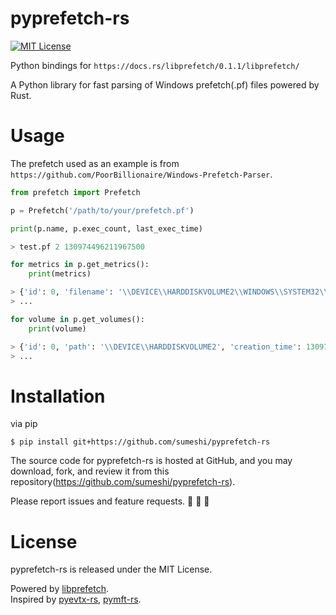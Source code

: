 # pyprefetch-rs

[![MIT License](http://img.shields.io/badge/license-MIT-blue.svg?style=flat)](LICENSE)

Python bindings for `https://docs.rs/libprefetch/0.1.1/libprefetch/`

A Python library for fast parsing of Windows prefetch(.pf) files powered by Rust.

# Usage
The prefetch used as an example is from `https://github.com/PoorBillionaire/Windows-Prefetch-Parser`.

```python
from prefetch import Prefetch

p = Prefetch('/path/to/your/prefetch.pf')

print(p.name, p.exec_count, last_exec_time)

> test.pf 2 130974496211967500

for metrics in p.get_metrics():
    print(metrics)

> {'id': 0, 'filename': '\\DEVICE\\HARDDISKVOLUME2\\WINDOWS\\SYSTEM32\\NTDLL.DLL', 'start_time': 0, 'duration': 144}
> ...

for volume in p.get_volumes():
    print(volume)

> {'id': 0, 'path': '\\DEVICE\\HARDDISKVOLUME2', 'creation_time': 130974525181093750, 'serial_number': 2281737263, 'directories': ['\\DEVICE\\HARDDISKVOLUME2\\WINDOWS', '\\DEVICE\\HARDDISKVOLUME2\\WINDOWS\\FONTS', '\\DEVICE\\HARDDISKVOLUME2\\WINDOWS\\GLOBALIZATION', '\\DEVICE\\HARDDISKVOLUME2\\WINDOWS\\GLOBALIZATION\\SORTING', '\\DEVICE\\HARDDISKVOLUME2\\WINDOWS\\SYSTEM32', '\\DEVICE\\HARDDISKVOLUME2\\WINDOWS\\SYSTEM32\\EN-US', '\\DEVICE\\HARDDISKVOLUME2\\WINDOWS\\WINSXS\\AMD64_MICROSOFT.WINDOWS.COMMON-CONTROLS_6595B64144CCF1DF_6.0.7601.17514_NONE_FA396087175AC9AC', '\\DEVICE\\HARDDISKVOLUME2\\WINDOWS\\WINSXS\\AMD64_MICROSOFT.WINDOWS.GDIPLUS_6595B64144CCF1DF_1.1.7601.17514_NONE_2B24536C71ED437A']}
> ...

```

# Installation

via pip

```
$ pip install git+https://github.com/sumeshi/pyprefetch-rs
```

The source code for pyprefetch-rs is hosted at GitHub, and you may download, fork, and review it from this repository(https://github.com/sumeshi/pyprefetch-rs).

Please report issues and feature requests. :sushi: :sushi: :sushi:

# License
pyprefetch-rs is released under the MIT License.

Powered by [libprefetch](https://docs.rs/libprefetch/0.1.1/libprefetch/).  
Inspired by [pyevtx-rs](https://github.com/omerbenamram/pyevtx-rs), [pymft-rs](https://github.com/omerbenamram/pymft-rs).  